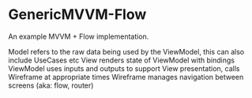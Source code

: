 # GenericMVVM-Flow

An example MVVM + Flow implementation. 

Model refers to the raw data being used by the ViewModel, this can also include UseCases etc
View renders state of ViewModel with bindings
ViewModel uses inputs and outputs to support View presentation, calls Wireframe at appropriate times
Wireframe manages navigation between screens (aka: flow, router)
